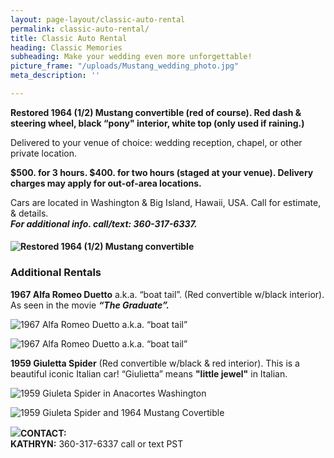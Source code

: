 ```yaml
---
layout: page-layout/classic-auto-rental
permalink: classic-auto-rental/
title: Classic Auto Rental
heading: Classic Memories
subheading: Make your wedding even more unforgettable!
picture_frame: "/uploads/Mustang_wedding_photo.jpg"
meta_description: ''

---
```

**Restored 1964 (1/2) Mustang convertible (red of course). Red dash & steering wheel, black “pony" interior, white top (only used if raining.)**

Delivered to your venue of choice: wedding reception, chapel, or other private location.

**$500. for 3 hours. $400. for two hours (staged at your venue). Delivery charges may apply for out-of-area locations.**

Cars are located in Washington & Big Island, Hawaii, USA.  Call for estimate, & details.  
**_For additional info. call/text: 360-317-6337._**

#### ![Restored 1964 (1/2) Mustang convertible](https://res.cloudinary.com/wesedholm/image/upload/v1544346157/mustang-photo-stack-larger.jpg "Restored 1964 (1/2) Mustang convertible")

### Additional Rentals

**1967 Alfa Romeo Duetto** a.k.a. “boat tail”. (Red convertible w/black interior). As seen in the movie **_“The Graduate”._**  

![1967 Alfa Romeo Duetto a.k.a. “boat tail”](https://res.cloudinary.com/wesedholm/image/upload/w_800,q_90/v1544345602/CLASSIC-RENTAL-DUETTO-.jpg "1967 Alfa Romeo Duetto a.k.a. “boat tail”")

![1967 Alfa Romeo Duetto a.k.a. “boat tail”](https://res.cloudinary.com/wesedholm/image/upload/f_auto,q_auto,w_1111,l_assets:brand-logo,w_0.8,g_south_east/v1617876178/Rentals_On_Offer/IMG_Duetto-with-cat.jpg "1967 Alfa Romeo Duetto a.k.a. “boat tail”")

**1959 Giuletta Spider** (Red convertible w/black & red interior). This is a beautiful iconic Italian car! “Giulietta” means **"little jewel"** in Italian.

![1959 Giuleta Spider in Anacortes Washington](https://res.cloudinary.com/wesedholm/image/upload/f_auto,q_auto,w_1111,l_assets:brand-logo,w_0.14,g_south_east/v1617876178/Rentals_On_Offer/Giulietta_Front.jpg "1959 Giuleta Spider in Anacortes Washington")

![1959 Giuleta Spider and 1964 Mustang Covertible](https://res.cloudinary.com/wesedholm/image/upload/f_auto,q_auto,w_1111,l_assets:brand-logo,w_0.8,g_south_west/v1617876178/Rentals_On_Offer/Giulietta_and_Mustang_front-Edit.jpg "1959 Giuleta Spider and 1964 Mustang Covertible")

![](https://res.cloudinary.com/wesedholm/image/upload/f_auto,q_auto,w_1111,l_assets:brand-logo,w_0.8,g_south_east/v1617876178/Rentals_On_Offer/Giulietta_and_Mustang_rear-Edit.jpg)**CONTACT:**  
**KATHRYN:** 360-317-6337 call or text PST